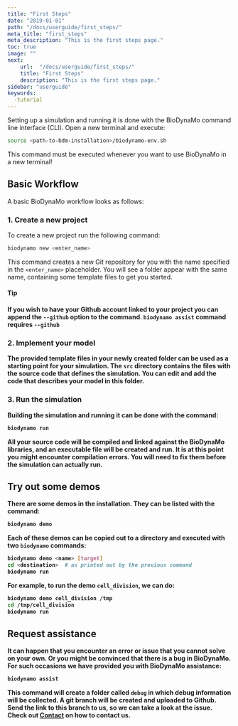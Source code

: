 ```yaml
---
title: "First Steps"
date: "2019-01-01"
path: "/docs/userguide/first_steps/"
meta_title: "first_steps"
meta_description: "This is the first steps page."
toc: true
image: ""
next:
    url:  "/docs/userguide/first_steps/"
    title: "First Steps"
    description: "This is the first steps page."
sidebar: "userguide"
keywords:
  -tutorial
---
```


Setting up a simulation and running it is done with the BioDynaMo command line
interface (CLI). Open a new terminal and execute:

```bash
source <path-to-bdm-installation>/biodynamo-env.sh
```

This command must be executed whenever you want to use BioDynaMo in a new
terminal!


## Basic Workflow

A basic BioDynaMo workflow looks as follows:

### 1. Create a new project

To create a new project run the following command:

```bash
biodynamo new <enter_name>
```

This command creates a new Git repository for you with the name specified
in the `<enter_name>` placeholder. You will see a folder appear with the same
name, containing some template files to get you started.

<a class="sbox" target="_blank" rel="noopener">
    <div class="sbox-content">
    	<h4><b>Tip<b><h4>
    	<p>If you wish to have your Github account linked to your project you can
	append the <code>--github</code> option to the command. <code>biodynamo assist</code> command requires <code>--github</code>
		</p>
    </div>
</a>

### 2. Implement your model

The provided template files in your newly created folder can be used as a
starting point for your simulation. The `src` directory contains the files with
the source code that defines the simulation. You can edit and add the code that
describes your model in this folder.

### 3. Run the simulation

Building the simulation and running it can be done with the command:

```bash
biodynamo run
```

All your source code will be compiled and linked against the BioDynaMo libraries, and an executable file
will be created and run. It is at this point you might encounter compilation errors.
You will need to fix them before the simulation can actually run.

## Try out some demos

There are some demos in the installation. They can be listed with the command:

```bash
biodynamo demo
```

Each of these demos can be copied out to a directory and executed with two `biodynamo` commands:

```bash
biodynamo demo <name> [target]
cd <destination>  # as printed out by the previous command
biodynamo run
```

For example, to run the demo `cell_division`, we can do:

```bash
biodynamo demo cell_division /tmp
cd /tmp/cell_division
biodynamo run
```

## Request assistance

It can happen that you encounter an error or issue that you cannot solve on your own.
Or you might be convinced that there is a bug in BioDynaMo.
For such occasions we have provided you with BioDynaMo assistance:

```bash
biodynamo assist
```

This command will create a folder called `debug` in which debug information will be collected.
A git branch will be created and uploaded to Github. Send the link to this branch to us,
so we can take a look at the issue. Check out [Contact](/docs/userguide/contact) on how to contact us.
